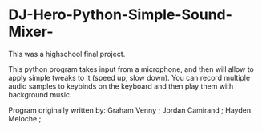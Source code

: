 # DJ-Hero-Python-Simple-Sound-Mixer-

This was a highschool final project.

This python program takes input from a microphone, and then will allow to apply simple tweaks to it (speed up, slow down). You can record multiple audio samples to keybinds on the keyboard and then play them with background music. 

Program originally written by:
Graham Venny ; 
Jordan Camirand ;
Hayden Meloche
;

